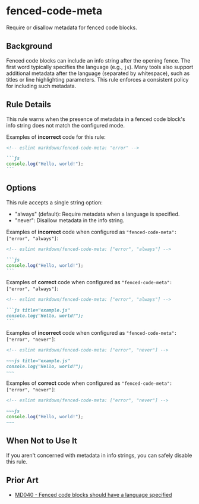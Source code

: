# fenced-code-meta

Require or disallow metadata for fenced code blocks.

## Background

Fenced code blocks can include an info string after the opening fence. The first word typically specifies the language (e.g., `js`). Many tools also support additional metadata after the language (separated by whitespace), such as titles or line highlighting parameters. This rule enforces a consistent policy for including such metadata.

## Rule Details

This rule warns when the presence of metadata in a fenced code block's info string does not match the configured mode.

Examples of **incorrect** code for this rule:

````markdown
<!-- eslint markdown/fenced-code-meta: "error" -->

```js
console.log("Hello, world!");
```
````

## Options

This rule accepts a single string option:

- "always" (default): Require metadata when a language is specified.
- "never": Disallow metadata in the info string.

Examples of **incorrect** code when configured as `"fenced-code-meta": ["error", "always"]`:

````markdown
<!-- eslint markdown/fenced-code-meta: ["error", "always"] -->

```js
console.log("Hello, world!");
```
````

Examples of **correct** code when configured as `"fenced-code-meta": ["error", "always"]`:

````markdown
<!-- eslint markdown/fenced-code-meta: ["error", "always"] -->

```js title="example.js"
console.log("Hello, world!");
```
````

Examples of **incorrect** code when configured as `"fenced-code-meta": ["error", "never"]`:

```markdown
<!-- eslint markdown/fenced-code-meta: ["error", "never"] -->

~~~js title="example.js"
console.log("Hello, world!");
~~~
```

Examples of **correct** code when configured as `"fenced-code-meta": ["error", "never"]`:

```markdown
<!-- eslint markdown/fenced-code-meta: ["error", "never"] -->

~~~js
console.log("Hello, world!");
~~~
```

## When Not to Use It

If you aren't concerned with metadata in info strings, you can safely disable this rule.

## Prior Art

* [MD040 - Fenced code blocks should have a language specified](https://github.com/DavidAnson/markdownlint/blob/main/doc/md040.md)
